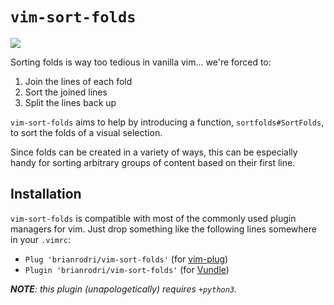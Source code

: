 # `vim-sort-folds`

![](https://raw.github.com/obreitwi/vim-sort-folds/master/doc/demo.gif)

Sorting folds is way too tedious in vanilla vim... we're forced to:
 1. Join the lines of each fold
 2. Sort the joined lines
 3. Split the lines back up

`vim-sort-folds` aims to help by introducing a function, `sortfolds#SortFolds`, to sort the folds of a visual selection.

Since folds can be created in a variety of ways, this can be especially handy for sorting arbitrary groups of content based on their first line.


## Installation

`vim-sort-folds` is compatible with most of the commonly used plugin managers for vim. Just drop something like the following lines somewhere in your `.vimrc`:

 - `Plug 'brianrodri/vim-sort-folds'` (for [vim-plug](https://github.com/junegunn/vim-plug))
 - `Plugin 'brianrodri/vim-sort-folds'` (for [Vundle](https://github.com/VundleVim/Vundle.vim))

_**NOTE**: this plugin (unapologetically) requires `+python3`._
